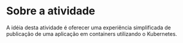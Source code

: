 # Sobre a atividade 

A idéia desta atividade é oferecer uma experiência simplificada de publicação de uma aplicação em containers utilizando o Kubernetes.  
